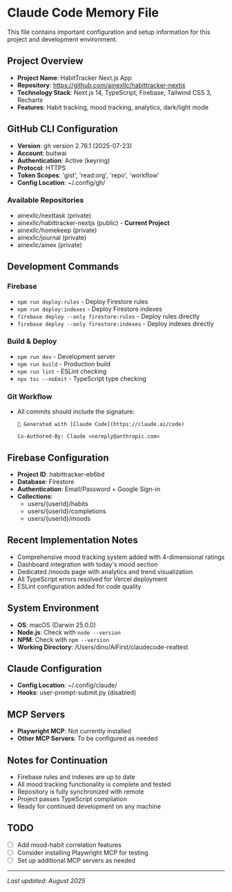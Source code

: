 # Claude Code Memory File

This file contains important configuration and setup information for this project and development environment.

## Project Overview
- **Project Name**: HabitTracker Next.js App
- **Repository**: https://github.com/ainexllc/habittracker-nextjs
- **Technology Stack**: Next.js 14, TypeScript, Firebase, Tailwind CSS 3, Recharts
- **Features**: Habit tracking, mood tracking, analytics, dark/light mode

## GitHub CLI Configuration
- **Version**: gh version 2.76.1 (2025-07-23)
- **Account**: buitwai
- **Authentication**: Active (keyring)
- **Protocol**: HTTPS
- **Token Scopes**: 'gist', 'read:org', 'repo', 'workflow'
- **Config Location**: ~/.config/gh/

### Available Repositories
- ainexllc/nexttask (private)
- ainexllc/habittracker-nextjs (public) - **Current Project**
- ainexllc/homekeep (private)
- ainexllc/journal (private)
- ainexllc/ainex (private)

## Development Commands
### Firebase
- `npm run deploy:rules` - Deploy Firestore rules
- `npm run deploy:indexes` - Deploy Firestore indexes
- `firebase deploy --only firestore:rules` - Deploy rules directly
- `firebase deploy --only firestore:indexes` - Deploy indexes directly

### Build & Deploy
- `npm run dev` - Development server
- `npm run build` - Production build
- `npm run lint` - ESLint checking
- `npx tsc --noEmit` - TypeScript type checking

### Git Workflow
- All commits should include the signature:
  ```
  🤖 Generated with [Claude Code](https://claude.ai/code)
  
  Co-Authored-By: Claude <noreply@anthropic.com>
  ```

## Firebase Configuration
- **Project ID**: habittracker-eb6bd
- **Database**: Firestore
- **Authentication**: Email/Password + Google Sign-in
- **Collections**:
  - users/{userId}/habits
  - users/{userId}/completions
  - users/{userId}/moods

## Recent Implementation Notes
- Comprehensive mood tracking system added with 4-dimensional ratings
- Dashboard integration with today's mood section
- Dedicated /moods page with analytics and trend visualization
- All TypeScript errors resolved for Vercel deployment
- ESLint configuration added for code quality

## System Environment
- **OS**: macOS (Darwin 25.0.0)
- **Node.js**: Check with `node --version`
- **NPM**: Check with `npm --version`
- **Working Directory**: /Users/dino/AiFirst/claudecode-realtest

## Claude Configuration
- **Config Location**: ~/.config/claude/
- **Hooks**: user-prompt-submit.py (disabled)

## MCP Servers
- **Playwright MCP**: Not currently installed
- **Other MCP Servers**: To be configured as needed

## Notes for Continuation
- Firebase rules and indexes are up to date
- All mood tracking functionality is complete and tested
- Repository is fully synchronized with remote
- Project passes TypeScript compilation
- Ready for continued development on any machine

## TODO
- [ ] Add mood-habit correlation features
- [ ] Consider installing Playwright MCP for testing
- [ ] Set up additional MCP servers as needed

---
*Last updated: August 2025*